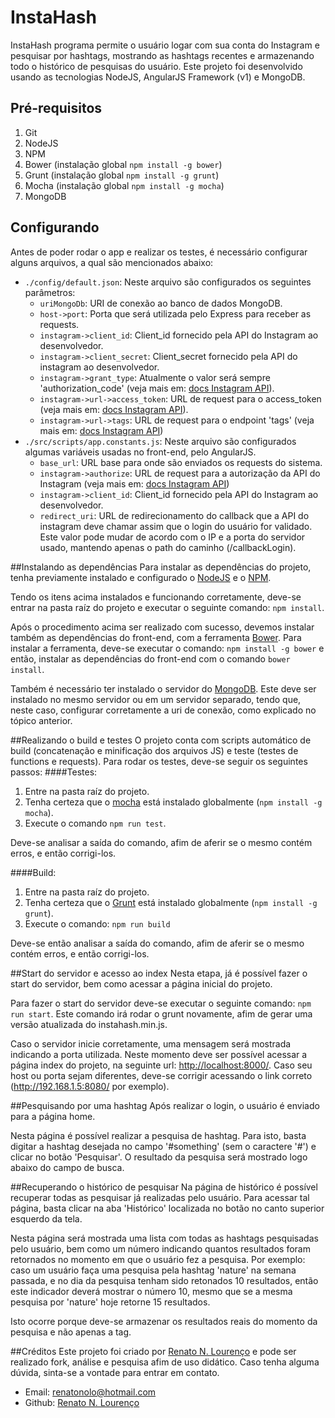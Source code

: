 # InstaHash
InstaHash programa permite o usuário logar com sua conta do Instagram e pesquisar por hashtags, mostrando as hashtags recentes e armazenando todo o histórico de pesquisas do usuário.
Este projeto foi desenvolvido usando as tecnologias NodeJS, AngularJS Framework (v1) e MongoDB.

## Pré-requisitos

 1. Git
 2. NodeJS
 3. NPM
 4. Bower (instalação global `npm install -g bower`)
 5. Grunt (instalação global `npm install -g grunt`)
 6. Mocha (instalação global `npm install -g mocha`)
 7. MongoDB

## Configurando
Antes de poder rodar o app e realizar os testes, é necessário configurar alguns arquivos, a qual são mencionados abaixo:

 - `./config/default.json`:
	 Neste arquivo são configurados os seguintes parâmetros:
	 - `uriMongoDb`: URI de conexão ao banco de dados MongoDB.
	 - `host->port`: Porta que será utilizada pelo Express para receber as requests.
	 - `instagram->client_id`: Client_id fornecido pela API do Instagram ao desenvolvedor.
	 - `instagram->client_secret`: Client_secret fornecido pela API do instagram ao desenvolvedor.
	 - `instagram->grant_type`: Atualmente o valor será sempre 'authorization_code' (veja mais em: [docs Instagram API](https://www.instagram.com/developer/authentication/)).
	 - `instagram->url->access_token`: URL de request para o access_token (veja mais em: [docs Instagram API](https://www.instagram.com/developer/authentication/)).
	 - `instagram->url->tags`: URL de request para o endpoint 'tags' (veja mais em: [docs Instagram API](https://www.instagram.com/developer/endpoints/tags/))
 - `./src/scripts/app.constants.js`:
	 Neste arquivo são configurados algumas variáveis usadas no front-end, pelo AngularJS.
	 - `base_url`: URL base para onde são enviados os requests do sistema.
	 - `instagram->authorize`: URL de request para a autorização da API do Instagram (veja mais em: [docs Instagram API](https://www.instagram.com/developer/authentication/))
	 - `instagram->client_id`: Client_id fornecido pela API do Instagram ao desenvolvedor.
	 - `redirect_uri`: URL de redirecionamento do callback que a API do instagram deve chamar assim que o login do usuário for validado. Este valor pode mudar de acordo com o IP e a porta do servidor usado, mantendo apenas o path do caminho (/callbackLogin).

##Instalando as dependências
Para instalar as dependências do projeto, tenha previamente instalado e configurado o [NodeJS](https://nodejs.org/en/) e o [NPM](https://www.npmjs.com/).

Tendo os itens acima instalados e funcionando corretamente, deve-se entrar na pasta raíz do projeto e executar o seguinte comando: `npm install`.

Após o procedimento acima ser realizado com sucesso, devemos instalar também as dependências do front-end, com a ferramenta [Bower](https://bower.io/). Para instalar a ferramenta, deve-se executar o comando: `npm install -g bower` e então, instalar as dependências do front-end com o comando `bower install`.

Também é necessário ter instalado o servidor do [MongoDB](https://www.mongodb.com/). Este deve ser instalado no mesmo servidor ou em um servidor separado, tendo que, neste caso, configurar corretamente a uri de conexão, como explicado no tópico anterior.

##Realizando o build e testes
O projeto conta com scripts automático de build (concatenação e minificação dos arquivos JS) e teste (testes de functions e requests).
Para rodar os testes, deve-se seguir os seguintes passos:
####Testes:
 1. Entre na pasta raíz do projeto.
 2. Tenha certeza que o [mocha](https://mochajs.org/) está instalado globalmente (`npm install -g mocha`).
 3. Execute o comando `npm run test`.

 Deve-se analisar a saída do comando, afim de aferir se o mesmo contém erros, e então corrigi-los.

####Build:

 1. Entre na pasta raíz do projeto.
 2. Tenha certeza que o [Grunt](https://gruntjs.com/) está instalado globalmente (`npm install -g grunt`).
 3. Execute o comando: `npm run build`

 Deve-se então analisar a saída do comando, afim de aferir se o mesmo contém erros, e então corrigi-los.

##Start do servidor e acesso ao index
Nesta etapa, já é possível fazer o start do servidor, bem como acessar a página inicial do projeto.

Para fazer o start do servidor deve-se executar o seguinte comando: `npm run start`. Este comando irá rodar o grunt novamente, afim de gerar uma versão atualizada do instahash.min.js.

Caso o servidor inicie corretamente, uma mensagem será mostrada indicando a porta utilizada. Neste momento deve ser possível acessar a página index do projeto, na seguinte url: [http://localhost:8000/](http://localhost:8000/). Caso seu host ou porta sejam diferentes, deve-se corrigir acessando o link correto (http://192.168.1.5:8080/ por exemplo).

##Pesquisando por uma hashtag
Após realizar o login, o usuário é enviado para a página home.

Nesta página é possível realizar a pesquisa de hashtag. Para isto, basta digitar a hashtag desejada no campo '#something' (sem o caractere '#') e clicar no botão 'Pesquisar'. O resultado da pesquisa será mostrado logo abaixo do campo de busca.

##Recuperando o histórico de pesquisar
Na página de histórico é possível recuperar todas as pesquisar já realizadas pelo usuário. Para acessar tal página, basta clicar na aba 'Histórico' localizada no botão no canto superior esquerdo da tela.

Nesta página será mostrada uma lista com todas as hashtags pesquisadas pelo usuário, bem como um número indicando quantos resultados foram retornados no momento em que o usuário fez a pesquisa. Por exemplo: caso um usuário faça uma pesquisa pela hashtag 'nature' na semana passada, e no dia da pesquisa tenham sido retonados 10 resultados, então este indicador deverá mostrar o número 10, mesmo que se a mesma pesquisa por 'nature' hoje retorne 15 resultados.

Isto ocorre porque deve-se armazenar os resultados reais do momento da pesquisa e não apenas a tag.

##Créditos
Este projeto foi criado por [Renato N. Lourenço](mailto://renatonolo@hotmail.com) e pode ser realizado fork, análise e pesquisa afim de uso didático. Caso tenha alguma dúvida, sinta-se a vontade para entrar em contato.
 - Email: [renatonolo@hotmail.com](mailto://renatonolo@hotmail.com)
 - Github: [Renato N. Lourenço](https://github.com/renatonolo)
